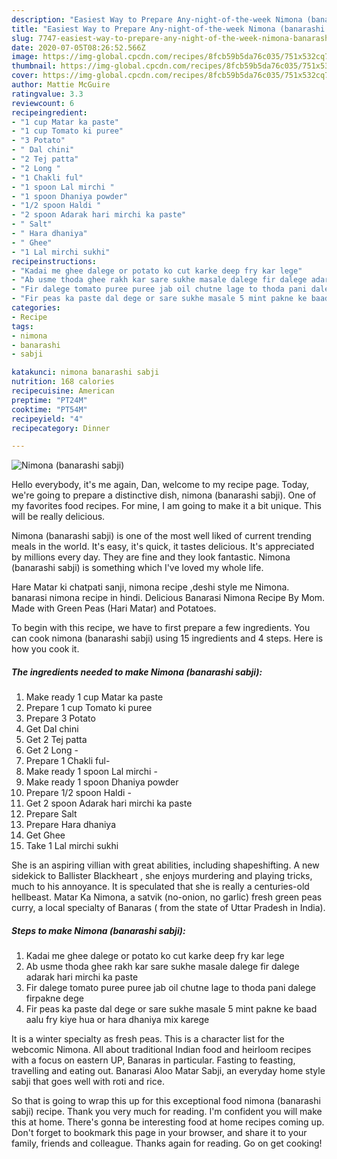 ```yaml
---
description: "Easiest Way to Prepare Any-night-of-the-week Nimona (banarashi sabji)"
title: "Easiest Way to Prepare Any-night-of-the-week Nimona (banarashi sabji)"
slug: 7747-easiest-way-to-prepare-any-night-of-the-week-nimona-banarashi-sabji
date: 2020-07-05T08:26:52.566Z
image: https://img-global.cpcdn.com/recipes/8fcb59b5da76c035/751x532cq70/nimona-banarashi-sabji-recipe-main-photo.jpg
thumbnail: https://img-global.cpcdn.com/recipes/8fcb59b5da76c035/751x532cq70/nimona-banarashi-sabji-recipe-main-photo.jpg
cover: https://img-global.cpcdn.com/recipes/8fcb59b5da76c035/751x532cq70/nimona-banarashi-sabji-recipe-main-photo.jpg
author: Mattie McGuire
ratingvalue: 3.3
reviewcount: 6
recipeingredient:
- "1 cup Matar ka paste"
- "1 cup Tomato ki puree"
- "3 Potato"
- " Dal chini"
- "2 Tej patta"
- "2 Long "
- "1 Chakli ful"
- "1 spoon Lal mirchi "
- "1 spoon Dhaniya powder"
- "1/2 spoon Haldi "
- "2 spoon Adarak hari mirchi ka paste"
- " Salt"
- " Hara dhaniya"
- " Ghee"
- "1 Lal mirchi sukhi"
recipeinstructions:
- "Kadai me ghee dalege or potato ko cut karke deep fry kar lege"
- "Ab usme thoda ghee rakh kar sare sukhe masale dalege fir dalege adarak hari mirchi ka paste"
- "Fir dalege tomato puree puree jab oil chutne lage to thoda pani dalege firpakne dege"
- "Fir peas ka paste dal dege or sare sukhe masale 5 mint pakne ke baad aalu fry kiye hua or hara dhaniya mix karege"
categories:
- Recipe
tags:
- nimona
- banarashi
- sabji

katakunci: nimona banarashi sabji 
nutrition: 168 calories
recipecuisine: American
preptime: "PT24M"
cooktime: "PT54M"
recipeyield: "4"
recipecategory: Dinner

---
```



![Nimona (banarashi sabji)](https://img-global.cpcdn.com/recipes/8fcb59b5da76c035/751x532cq70/nimona-banarashi-sabji-recipe-main-photo.jpg)

Hello everybody, it's me again, Dan, welcome to my recipe page. Today, we're going to prepare a distinctive dish, nimona (banarashi sabji). One of my favorites food recipes. For mine, I am going to make it a bit unique. This will be really delicious.

Nimona (banarashi sabji) is one of the most well liked of current trending meals in the world. It's easy, it's quick, it tastes delicious. It's appreciated by millions every day. They are fine and they look fantastic. Nimona (banarashi sabji) is something which I've loved my whole life.

Hare Matar ki chatpati sanji, nimona recipe ,deshi style me Nimona. banarasi nimona recipe in hindi. Delicious Banarasi Nimona Recipe By Mom. Made with Green Peas (Hari Matar) and Potatoes.


To begin with this recipe, we have to first prepare a few ingredients. You can cook nimona (banarashi sabji) using 15 ingredients and 4 steps. Here is how you cook it.

<!--inarticleads1-->

##### The ingredients needed to make Nimona (banarashi sabji):

1. Make ready 1 cup Matar ka paste
1. Prepare 1 cup Tomato ki puree
1. Prepare 3 Potato
1. Get  Dal chini
1. Get 2 Tej patta
1. Get 2 Long -
1. Prepare 1 Chakli ful-
1. Make ready 1 spoon Lal mirchi -
1. Make ready 1 spoon Dhaniya powder
1. Prepare 1/2 spoon Haldi -
1. Get 2 spoon Adarak hari mirchi ka paste
1. Prepare  Salt
1. Prepare  Hara dhaniya
1. Get  Ghee
1. Take 1 Lal mirchi sukhi


She is an aspiring villian with great abilities, including shapeshifting. A new sidekick to Ballister Blackheart , she enjoys murdering and playing tricks, much to his annoyance. It is speculated that she is really a centuries-old hellbeast. Matar Ka Nimona, a satvik (no-onion, no garlic) fresh green peas curry, a local specialty of Banaras ( from the state of Uttar Pradesh in India). 

<!--inarticleads2-->

##### Steps to make Nimona (banarashi sabji):

1. Kadai me ghee dalege or potato ko cut karke deep fry kar lege
1. Ab usme thoda ghee rakh kar sare sukhe masale dalege fir dalege adarak hari mirchi ka paste
1. Fir dalege tomato puree puree jab oil chutne lage to thoda pani dalege firpakne dege
1. Fir peas ka paste dal dege or sare sukhe masale 5 mint pakne ke baad aalu fry kiye hua or hara dhaniya mix karege


It is a winter specialty as fresh peas. This is a character list for the webcomic Nimona. All about traditional Indian food and heirloom recipes with a focus on eastern UP, Banaras in particular. Fasting to feasting, travelling and eating out. Banarasi Aloo Matar Sabji, an everyday home style sabji that goes well with roti and rice. 

So that is going to wrap this up for this exceptional food nimona (banarashi sabji) recipe. Thank you very much for reading. I'm confident you will make this at home. There's gonna be interesting food at home recipes coming up. Don't forget to bookmark this page in your browser, and share it to your family, friends and colleague. Thanks again for reading. Go on get cooking!

